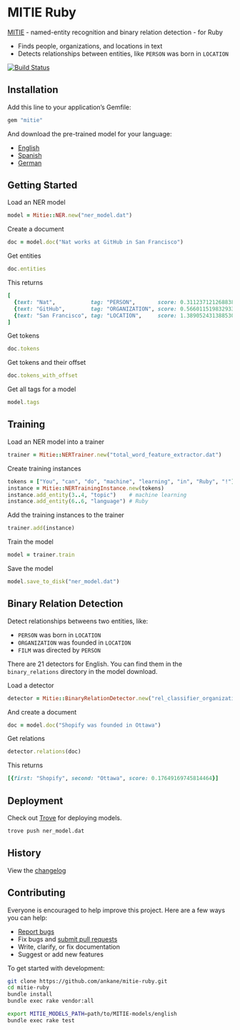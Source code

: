 # MITIE Ruby

[MITIE](https://github.com/mit-nlp/MITIE) - named-entity recognition and binary relation detection - for Ruby

- Finds people, organizations, and locations in text
- Detects relationships between entities, like `PERSON` was born in `LOCATION`

[![Build Status](https://github.com/ankane/mitie-ruby/workflows/build/badge.svg?branch=master)](https://github.com/ankane/mitie-ruby/actions)

## Installation

Add this line to your application’s Gemfile:

```ruby
gem "mitie"
```

And download the pre-trained model for your language:

- [English](https://github.com/mit-nlp/MITIE/releases/download/v0.4/MITIE-models-v0.2.tar.bz2)
- [Spanish](https://github.com/mit-nlp/MITIE/releases/download/v0.4/MITIE-models-v0.2-Spanish.zip)
- [German](https://github.com/mit-nlp/MITIE/releases/download/v0.4/MITIE-models-v0.2-German.tar.bz2)

## Getting Started

Load an NER model

```ruby
model = Mitie::NER.new("ner_model.dat")
```

Create a document

```ruby
doc = model.doc("Nat works at GitHub in San Francisco")
```

Get entities

```ruby
doc.entities
```

This returns

```ruby
[
  {text: "Nat",           tag: "PERSON",       score: 0.3112371212688382, offset: 0},
  {text: "GitHub",        tag: "ORGANIZATION", score: 0.5660115198329334, offset: 13},
  {text: "San Francisco", tag: "LOCATION",     score: 1.3890524313885309, offset: 23}
]
```

Get tokens

```ruby
doc.tokens
```

Get tokens and their offset

```ruby
doc.tokens_with_offset
```

Get all tags for a model

```ruby
model.tags
```

## Training

Load an NER model into a trainer

```ruby
trainer = Mitie::NERTrainer.new("total_word_feature_extractor.dat")
```

Create training instances

```ruby
tokens = ["You", "can", "do", "machine", "learning", "in", "Ruby", "!"]
instance = Mitie::NERTrainingInstance.new(tokens)
instance.add_entity(3..4, "topic")    # machine learning
instance.add_entity(6..6, "language") # Ruby
```

Add the training instances to the trainer

```ruby
trainer.add(instance)
```

Train the model

```ruby
model = trainer.train
```

Save the model

```ruby
model.save_to_disk("ner_model.dat")
```

## Binary Relation Detection

Detect relationships betweens two entities, like:

- `PERSON` was born in `LOCATION`
- `ORGANIZATION` was founded in `LOCATION`
- `FILM` was directed by `PERSON`

There are 21 detectors for English. You can find them in the `binary_relations` directory in the model download.

Load a detector

```ruby
detector = Mitie::BinaryRelationDetector.new("rel_classifier_organization.organization.place_founded.svm")
```

And create a document

```ruby
doc = model.doc("Shopify was founded in Ottawa")
```

Get relations

```ruby
detector.relations(doc)
```

This returns

```ruby
[{first: "Shopify", second: "Ottawa", score: 0.17649169745814464}]
```

## Deployment

Check out [Trove](https://github.com/ankane/trove) for deploying models.

```sh
trove push ner_model.dat
```

## History

View the [changelog](https://github.com/ankane/mitie-ruby/blob/master/CHANGELOG.md)

## Contributing

Everyone is encouraged to help improve this project. Here are a few ways you can help:

- [Report bugs](https://github.com/ankane/mitie-ruby/issues)
- Fix bugs and [submit pull requests](https://github.com/ankane/mitie-ruby/pulls)
- Write, clarify, or fix documentation
- Suggest or add new features

To get started with development:

```sh
git clone https://github.com/ankane/mitie-ruby.git
cd mitie-ruby
bundle install
bundle exec rake vendor:all

export MITIE_MODELS_PATH=path/to/MITIE-models/english
bundle exec rake test
```
